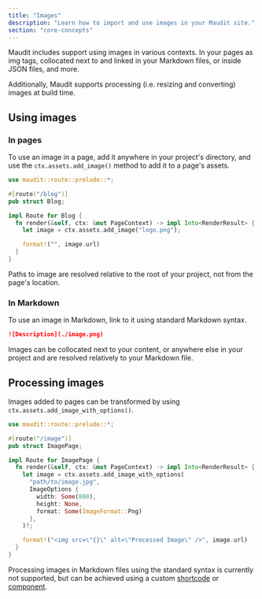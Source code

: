 ```yaml
---
title: "Images"
description: "Learn how to import and use images in your Maudit site."
section: "core-concepts"
---
```


Maudit includes support using images in various contexts. In your pages as img tags, collocated next to and linked in your Markdown files, or inside JSON files, and more.

Additionally, Maudit supports processing (i.e. resizing and converting) images at build time.

## Using images

### In pages

To use an image in a page, add it anywhere in your project's directory, and use the `ctx.assets.add_image()` method to add it to a page's assets.

```rs
use maudit::route::prelude::*;

#[route("/blog")]
pub struct Blog;

impl Route for Blog {
  fn render(&self, ctx: &mut PageContext) -> impl Into<RenderResult> {
    let image = ctx.assets.add_image("logo.png");

    format!("", image.url)
  }
}
```

Paths to image are resolved relative to the root of your project, not from the page's location.

### In Markdown

To use an image in Markdown, link to it using standard Markdown syntax.

```markdown
![Description](./image.png)
```

Images can be collocated next to your content, or anywhere else in your project and are resolved relatively to your Markdown file.

## Processing images

Images added to pages can be transformed by using `ctx.assets.add_image_with_options()`.

```rs
use maudit::route::prelude::*;

#[route("/image")]
pub struct ImagePage;

impl Route for ImagePage {
  fn render(&self, ctx: &mut PageContext) -> impl Into<RenderResult> {
    let image = ctx.assets.add_image_with_options(
      "path/to/image.jpg",
      ImageOptions {
        width: Some(800),
        height: None,
        format: Some(ImageFormat::Png)
      },
    )?;

    format!("<img src=\"{}\" alt=\"Processed Image\" />", image.url)
  }
}
```

Processing images in Markdown files using the standard syntax is currently not supported, but can be achieved using a custom [shortcode](/docs/content/#shortcodes) or [component](/docs/content/#components).
